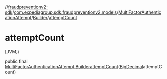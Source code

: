 //[fraudpreventionv2-sdk](../../../../index.md)/[com.expediagroup.sdk.fraudpreventionv2.models](../../index.md)/[MultiFactorAuthenticationAttempt](../index.md)/[Builder](index.md)/[attemptCount](attempt-count.md)

# attemptCount

[JVM]\

public final [MultiFactorAuthenticationAttempt.Builder](index.md)[attemptCount](attempt-count.md)([BigDecimal](https://docs.oracle.com/javase/8/docs/api/java/math/BigDecimal.html)attemptCount)
